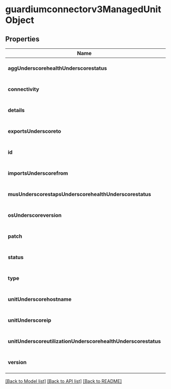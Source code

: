 # guardiumconnectorv3ManagedUnitObject

## Properties
Name | Type | Description | Notes
------------ | ------------- | ------------- | -------------
**aggUnderscorehealthUnderscorestatus** | **integer** |  | [optional] [default to null]
**connectivity** | **integer** |  | [optional] [default to null]
**details** | [**Guardiumconnectorv3MUDetailsObj**](Guardiumconnectorv3MUDetailsObj.md) |  | [optional] [default to null]
**exportsUnderscoreto** | **array[string]** |  | [optional] [default to null]
**id** | **integer** |  | [optional] [default to null]
**importsUnderscorefrom** | **array[string]** |  | [optional] [default to null]
**musUnderscorestapsUnderscorehealthUnderscorestatus** | **integer** |  | [optional] [default to null]
**osUnderscoreversion** | **string** |  | [optional] [default to null]
**patch** | **string** |  | [optional] [default to null]
**status** | **integer** |  | [optional] [default to null]
**type** | **string** |  | [optional] [default to null]
**unitUnderscorehostname** | **string** |  | [optional] [default to null]
**unitUnderscoreip** | **string** |  | [optional] [default to null]
**unitUnderscoreutilizationUnderscorehealthUnderscorestatus** | **integer** |  | [optional] [default to null]
**version** | **string** |  | [optional] [default to null]

[[Back to Model list]](../README.md#documentation-for-models) [[Back to API list]](../README.md#documentation-for-api-endpoints) [[Back to README]](../README.md)


